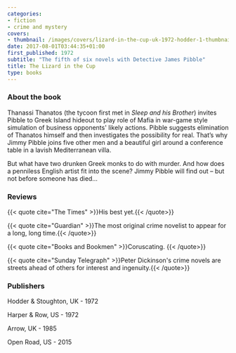 ```yaml
---
categories:
- fiction
- crime and mystery
covers:
- thumbnail: /images/covers/lizard-in-the-cup-uk-1972-hodder-1-thumbnail.jpg
date: 2017-08-01T03:44:35+01:00
first_published: 1972
subtitle: "The fifth of six novels with Detective James Pibble"
title: The Lizard in the Cup
type: books
---
```

### About the book

Thanassi Thanatos (the tycoon first met in _Sleep and his Brother_) invites Pibble to Greek Island hideout to play role of Mafia in war-game style simulation of business opponents' likely actions. Pibble suggests elimination of Thanatos himself and then investigates the possibility for real. That’s why Jimmy Pibble joins five other men and a beautiful girl around a conference table in a lavish Mediterranean villa.

But what have two drunken Greek monks to do with murder. And how does a penniless English artist fit into the scene? Jimmy Pibble will find out – but not before someone has died…
### Reviews

{{< quote cite="The Times" >}}His best yet.{{< /quote>}}

{{< quote cite="Guardian" >}}The most original crime novelist to appear for a long, long time.{{< /quote>}}

{{< quote cite="Books and Bookmen" >}}Coruscating. {{< /quote>}}

{{< quote cite="Sunday Telegraph" >}}Peter Dickinson's crime novels are streets ahead of others for interest and ingenuity.{{< /quote>}}


### Publishers

Hodder & Stoughton, UK - 1972

Harper & Row, US - 1972

Arrow, UK - 1985

Open Road, US - 2015

